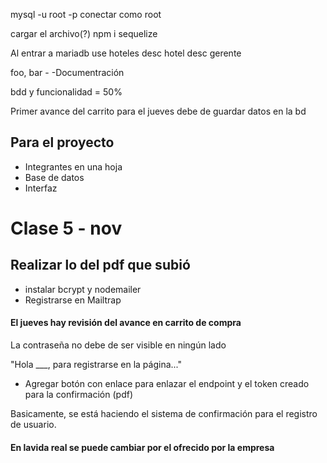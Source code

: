 mysql -u root -p
conectar como root

cargar el archivo(?)
npm i sequelize

Al entrar a mariadb
use hoteles
desc hotel
desc gerente

foo, bar - -Documentración

bdd y funcionalidad = 50%

Primer avance del carrito para el jueves
debe de guardar datos en la bd

## Para el proyecto
- Integrantes en una hoja
- Base de datos
- Interfaz


# Clase 5 - nov
## Realizar lo del pdf que subió

- instalar bcrypt y nodemailer
- Registrarse en Mailtrap 
#### El jueves hay revisión del avance en carrito de compra

La contraseña no debe de ser visible en ningún lado

"Hola ___, para registrarse en la página..." 
- Agregar botón con enlace para enlazar el endpoint y el token creado para la confirmación (pdf)

Basicamente, se está haciendo el sistema de confirmación para el registro de usuario.

#### En lavida real se puede cambiar por el ofrecido por la empresa

